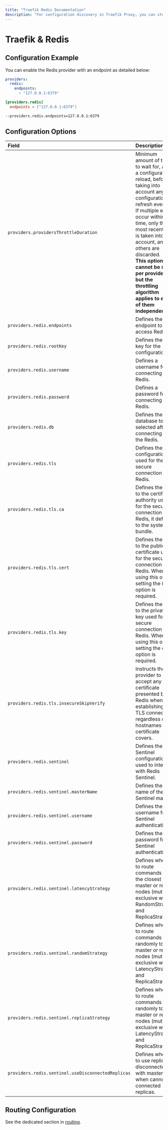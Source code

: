 ```yaml
---
title: "Traefik Redis Documentation"
description: "For configuration discovery in Traefik Proxy, you can store your configurations in Redis. Read the technical documentation."
---
```


# Traefik & Redis

## Configuration Example

You can enable the Redis provider with an endpoint as detailed below:

```yaml tab="File (YAML)"
providers:
  redis:
    endpoints:
      - "127.0.0.1:6379"
```

```toml tab="File (TOML)"
[providers.redis]
  endpoints = ["127.0.0.1:6379"]
```

```bash tab="CLI"
--providers.redis.endpoints=127.0.0.1:6379
```

## Configuration Options

| Field | Description                                               | Default              | Required |
|:------|:----------------------------------------------------------|:---------------------|:---------|
| `providers.providersThrottleDuration` | Minimum amount of time to wait for, after a configuration reload, before taking into account any new configuration refresh event.<br />If multiple events occur within this time, only the most recent one is taken into account, and all others are discarded.<br />**This option cannot be set per provider, but the throttling algorithm applies to each of them independently.** | 2s  | No |
| `providers.redis.endpoints` | Defines the endpoint to access Redis. |  `127.0.0.1:6379`     | Yes   |
| `providers.redis.rootKey` | Defines the root key for the configuration. |  `traefik`     | Yes   |
| `providers.redis.username` | Defines a username for connecting to Redis. |  ""    | No   |
| `providers.redis.password` | Defines a password for connecting to Redis. |  ""    | No   |
| `providers.redis.db` | Defines the database to be selected after connecting to the Redis. |  0    | No   |
| `providers.redis.tls` | Defines the TLS configuration used for the secure connection to Redis. |  N/A    | No   |
| `providers.redis.tls.ca` | Defines the path to the certificate authority used for the secure connection to Redis, it defaults to the system bundle.  |  N/A   | No   |
| `providers.redis.tls.cert` | Defines the path to the public certificate used for the secure connection to Redis. When using this option, setting the `key` option is required. |  N/A   | Yes   |
| `providers.redis.tls.key` | Defines the path to the private key used for the secure connection to Redis. When using this option, setting the `cert` option is required. |  N/A   | Yes   |
| `providers.redis.tls.insecureSkipVerify` | Instructs the provider to accept any certificate presented by Redis when establishing a TLS connection, regardless of the hostnames the certificate covers. | false   | No   |
| `providers.redis.sentinel` | Defines the Sentinel configuration used to interact with Redis Sentinel. | N/A   | No   |
| `providers.redis.sentinel.masterName` | Defines the name of the Sentinel master. | N/A   | Yes   |
| `providers.redis.sentinel.username` | Defines the username for Sentinel authentication. | N/A   | No   |
| `providers.redis.sentinel.password` | Defines the password for Sentinel authentication. | N/A   | No   |
| `providers.redis.sentinel.latencyStrategy` | Defines whether to route commands to the closest master or replica nodes (mutually exclusive with RandomStrategy and ReplicaStrategy). | false   | No   |
| `providers.redis.sentinel.randomStrategy` | Defines whether to route commands randomly to master or replica nodes (mutually exclusive with LatencyStrategy and ReplicaStrategy). | false   | No   |
| `providers.redis.sentinel.replicaStrategy` | Defines whether to route commands randomly to master or replica nodes (mutually exclusive with LatencyStrategy and ReplicaStrategy). | false   | No   |
| `providers.redis.sentinel.useDisconnectedReplicas` | Defines whether to use replicas disconnected with master when cannot get connected replicas. | false   | false   |

## Routing Configuration

See the dedicated section in [routing](../../../../routing/providers/kv.md).
